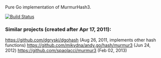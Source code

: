 Pure Go implementation of MurmurHash3.

[![Build Status][1]][2]

[1]: https://secure.travis-ci.org/gwenn/murmurhash3.png
[2]: http://www.travis-ci.org/gwenn/murmurhash3

### Similar projects (created after Apr 17, 2011):

https://github.com/dgryski/dgohash (Aug 26, 2011, implements other hash functions)
https://github.com/mikydna/andy.go/hash/murmur3 (Jun 24, 2012)
https://github.com/spaolacci/murmur3 (Feb 02, 2013)